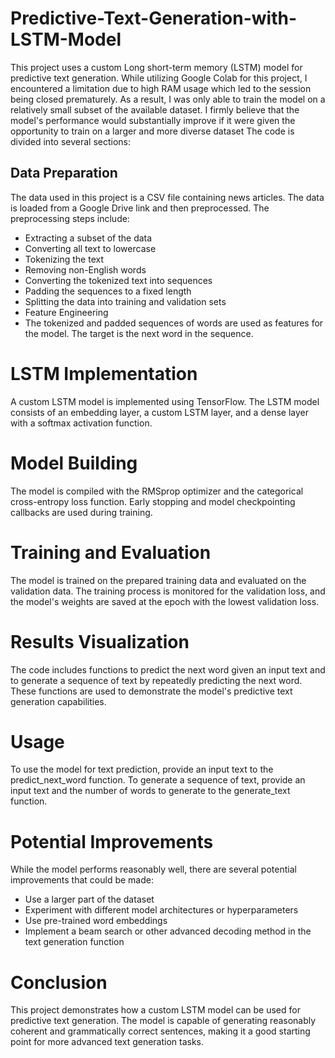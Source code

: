 # Predictive-Text-Generation-with-LSTM-Model
This project uses a custom Long short-term memory (LSTM) model for predictive text generation. While utilizing Google Colab for this project, I encountered a limitation due to high RAM usage which led to the session being closed prematurely. As a result, I was only able to train the model on a relatively small subset of the available dataset. I firmly believe that the model's performance would substantially improve if it were given the opportunity to train on a larger and more diverse dataset The code is divided into several sections:

## Data Preparation
The data used in this project is a CSV file containing news articles. The data is loaded from a Google Drive link and then preprocessed. The preprocessing steps include:

* Extracting a subset of the data
* Converting all text to lowercase
* Tokenizing the text
* Removing non-English words
* Converting the tokenized text into sequences
* Padding the sequences to a fixed length
* Splitting the data into training and validation sets
* Feature Engineering
*  The tokenized and padded sequences of words are used as features for the model. The target is the next word in the sequence.

# LSTM Implementation
A custom LSTM model is implemented using TensorFlow. The LSTM model consists of an embedding layer, a custom LSTM layer, and a dense layer with a softmax activation function.

# Model Building
The model is compiled with the RMSprop optimizer and the categorical cross-entropy loss function. Early stopping and model checkpointing callbacks are used during training.

# Training and Evaluation
The model is trained on the prepared training data and evaluated on the validation data. The training process is monitored for the validation loss, and the model's weights are saved at the epoch with the lowest validation loss.

# Results Visualization
The code includes functions to predict the next word given an input text and to generate a sequence of text by repeatedly predicting the next word. These functions are used to demonstrate the model's predictive text generation capabilities.

# Usage
To use the model for text prediction, provide an input text to the predict_next_word function. To generate a sequence of text, provide an input text and the number of words to generate to the generate_text function.

# Potential Improvements
While the model performs reasonably well, there are several potential improvements that could be made:

* Use a larger part of the dataset
* Experiment with different model architectures or hyperparameters
* Use pre-trained word embeddings
* Implement a beam search or other advanced decoding method in the text generation function

# Conclusion
This project demonstrates how a custom LSTM model can be used for predictive text generation. The model is capable of generating reasonably coherent and grammatically correct sentences, making it a good starting point for more advanced text generation tasks.

